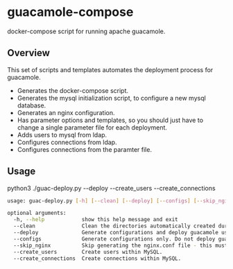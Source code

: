 # guacamole-compose
 docker-compose script for running apache guacamole.

## Overview

This set of scripts and templates automates the deployment process for guacamole.

- Generates the docker-compose script.
- Generates the mysql initialization script, to configure a new mysql database.
- Generates an nginx configuration.
- Has parameter options and templates, so you should just have to change a single parameter file for each deployment.
- Adds users to mysql from ldap.
- Configures connections from ldap.
- Configures connections from the paramter file.


## Usage

python3 ./guac-deploy.py --deploy --create_users --create_connections
```bash
usage: guac-deploy.py [-h] [--clean] [--deploy] [--configs] [--skip_nginx] [--create_users] [--create_connections]

optional arguments:
  -h, --help            show this help message and exit
  --clean               Clean the directories automatically created during deployment.
  --deploy              Generate configurations and deploy guacamole using docker-compose.
  --configs             Generate configurations only. Do not deploy guacamole.
  --skip_nginx          Skip generating the nginx.conf file - this must be manually created and located at ./nginx/conf/nginx.conf.
  --create_users        Create users within MySQL.
  --create_connections  Create connections within MySQL.
```
